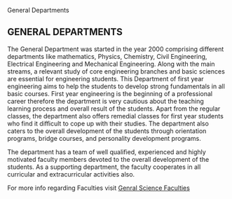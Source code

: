 General Departments

<h2 style="text-transform:uppercase;">General Departments </h2></p>

<p>The General Department was started in the year 2000 comprising different departments like mathematics, Physics, Chemistry, Civil Engineering, Electrical Engineering and Mechanical Engineering. Along with the main streams, a relevant study of core engineering branches and basic sciences are essential for engineering students. This Department of first year engineering aims to help the students to develop strong fundamentals in all basic courses. First year engineering is the beginning of a professional career therefore the department is very cautious about the teaching learning process and overall result of the students. Apart from the regular classes, the department also offers remedial classes for first year students who find it difficult to cope up with their studies. The department also caters to the overall development of the students through orientation programs, bridge courses, and personality development programs.</p>

<p>The department has a team of well qualified, experienced and highly motivated faculty members devoted to the overall development of the students. As a supporting department, the faculty cooperates in all curricular and extracurricular activities also.</p>

For more info regarding Faculties visit [Genral Science Faculties](/faculties/gen)